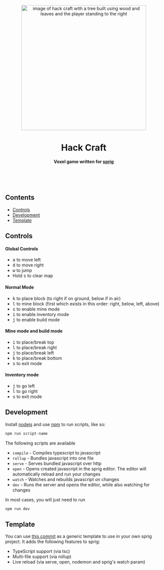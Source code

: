 <div align="center">
    <img src="assets/thumbnail.png" width="400" height="400" alt="image of hack craft with a tree built using wood and leaves and the player standing to the right">
    <h1>Hack Craft</h1>
    <p>
        <b>Voxel game written for <a href="https://sprig.hackclub.com/">sprig</a></b>
    </p>
    <br>
    <br>
    <br>
</div>

## Contents

-   [Controls](#controls)
-   [Development](#development)
-   [Template](#template)

## Controls

#### Global Controls

-   <kbd>a</kbd> to move left
-   <kbd>d</kbd> to move right
-   <kbd>w</kbd> to jump
-   Hold <kbd>s</kbd> to clear map

#### Normal Mode

-   <kbd>k</kbd> to place block (to right if on ground, below if in air)
-   <kbd>l</kbd> to mine block (first which exists in this order: right, below, left, above)
-   <kbd>s</kbd> to enable mine mode
-   <kbd>i</kbd> to enable inventory mode
-   <kbd>j</kbd> to enable build mode

#### Mine mode and build mode

-   <kbd>i</kbd> to place/break top
-   <kbd>l</kbd> to place/break right
-   <kbd>j</kbd> to place/break left
-   <kbd>k</kbd> to place/break bottom
-   <kbd>s</kbd> to exit mode

#### Inventory mode

-   <kbd>j</kbd> to go left
-   <kbd>l</kbd> to go right
-   <kbd>s</kbd> to exit mode

## Development

Install [nodejs](https://nodejs.org/) and use [npm](https://www.npmjs.com/) to run scripts, like so:

```sh
npm run script-name
```

The following scripts are available

-   `compile` - Compiles typescript to javascript
-   `rollup` - Bundles javascript into one file
-   `serve` - Serves bundled javascript over http
-   `open` - Opens created javascript in the sprig editor. The editor will
    automatically reload and run your changes
-   `watch` - Watches and rebuilds javascript on changes
-   `dev` - Runs the server and opens the editor, while also watching for changes

In most cases, you will just need to run

```sh
npm run dev
```

## Template

You can use [this
commit](https://github.com/khrj/hackcraft/tree/56243aaf0ed56be4ed689480a7603300c5419d0d)
as a generic template to use in your own sprig project. It adds the following
features to sprig:

-   TypeScript support (via tsc)
-   Multi-file support (via rollup)
-   Live reload (via serve, open, nodemon and sprig's watch param)

